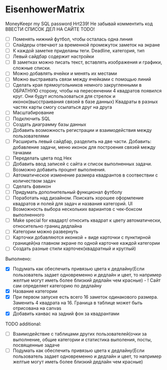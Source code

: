 # EisenhowerMatrix

MoneyKeepr my SQL password
Hrt239!
Не забывай комментить код
ВВЕСТИ СПИСОК ДЕЛ НА САЙТЕ
TODO!
- [ ] Поменять нижний футбол, чтобы осталась одна линия
- [ ] Слайдеры отвечают за временной промежуток заметок на экране
- [ ] К каждой заметке приделаны теги. Deadline, категория, тип
- [ ] Левый сайдбар содержит настройки
- [ ] В заметках можно писать текст, вставлять изображения и графики, сложные списки.
- [ ] Можно добавлять ячейки и менять их местами
- [ ] Можно выстраивать связи между ячейками с помощью линий
- [ ] Сделать края прямоугольников немного закругленными в ОБРАТНУЮ сторону, чтобы на пересенчении 4 квадратов появился круг. Они будут использоваться для стрелок и иконок(высстраивания связей в базе данных) Квадраты в разных частях карты смогу ссылаться друг на друга
- [ ] Масштабирование
- [ ] Подключить SQL
- [ ] Создать диаграмму базы данных
- [ ] Добавить возможность регистрации и взаимодействия между пользователями
- [ ] Расширить левый сайдбар, разделить на две части. Добавить: добавление задачи, меню иконок для построения связей между тачками
- [ ] Переделать цвета под Hex
- [ ] Добавить ввод записей с сайта и список выполненных задачи. Возможно добавить процент выполнения.
- [ ] Автоматическое изменение размера квадрантов в соотвествии с количеством задач
- [ ] Сделать фавикон
- [ ] Придумать дополнительный функционал футболу
- [ ] Поработать над дизайном. Поискать хорошее оформление квадратов и полей для задач и названия категорий. UI
- [ ] Возможность выбора нескольких вариантов с чек-боксом выполненного
- [ ] Make special for квадарт/ относить квадрат к цвету автоматически, относительно границ дедлайна
- [ ] Категории можно развернуть
- [ ] Карточки добавляются иконкой + виде карточки с пунктирной границей(на главном экране по одной карточке каждой категории
- [ ] Создать разные стили карточек(квадратный и круглый)

Выполнено:

- [x] Подумать как обеспечить привязью цвета к дедлайну(Если пользователь задает одновременно и дедлайн и цвет, то например желтые могут иметь более близкий дедлайн чем красные) - ! Сайт сам определяет категорию по дедлайну
- [x] Название категории
- [x] При первом запуске есть всего 16 заметок одинакового размера. Заменить 4 квадрата на 16. Граница в таблице может быть отрисована на canvas
- [x] Добавить канвас на задний фон за квадрантами

TODO additional:

- [ ] Взаимодействие с таблицами других пользователей(очки за выполнение, общие категории и статистика выполения, посты, посвященные задаче
- [ ] Подумать как обеспечить привязью цвета к дедлайну(Если пользователь задает одновременно и дедлайн и цвет, то например желтые могут иметь более близкий дедлайн чем красные)
